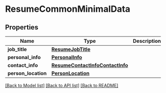 # ResumeCommonMinimalData


## Properties
Name | Type | Description | Notes
------------ | ------------- | ------------- | -------------
**job_title** | [**ResumeJobTitle**](ResumeJobTitle.md) |  | [optional] 
**personal_info** | [**PersonalInfo**](PersonalInfo.md) |  | [optional] 
**contact_info** | [**ResumeContactInfoContactInfo**](ResumeContactInfoContactInfo.md) |  | [optional] 
**person_location** | [**PersonLocation**](PersonLocation.md) |  | [optional] 

[[Back to Model list]](../README.md#documentation-for-models) [[Back to API list]](../README.md#documentation-for-api-endpoints) [[Back to README]](../README.md)


